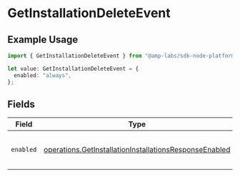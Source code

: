 # GetInstallationDeleteEvent

## Example Usage

```typescript
import { GetInstallationDeleteEvent } from "@amp-labs/sdk-node-platform/models/operations";

let value: GetInstallationDeleteEvent = {
  enabled: "always",
};
```

## Fields

| Field                                                                                                                            | Type                                                                                                                             | Required                                                                                                                         | Description                                                                                                                      | Example                                                                                                                          |
| -------------------------------------------------------------------------------------------------------------------------------- | -------------------------------------------------------------------------------------------------------------------------------- | -------------------------------------------------------------------------------------------------------------------------------- | -------------------------------------------------------------------------------------------------------------------------------- | -------------------------------------------------------------------------------------------------------------------------------- |
| `enabled`                                                                                                                        | [operations.GetInstallationInstallationsResponseEnabled](../../models/operations/getinstallationinstallationsresponseenabled.md) | :heavy_check_mark:                                                                                                               | Conditions to enable delete events.                                                                                              | always                                                                                                                           |